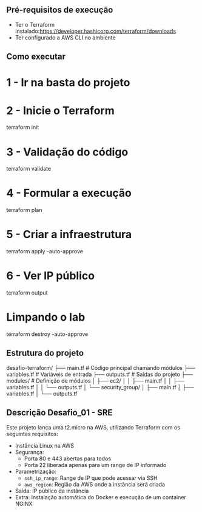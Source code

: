 
## Pré-requisitos de execução
- Ter o Terraform instalado:https://developer.hashicorp.com/terraform/downloads
- Ter configurado a AWS CLI no ambiente 


## Como executar

# 1 - Ir na basta do projeto

# 2 - Inicie o Terraform
terraform init

# 3 - Validação do código
terraform validate

# 4 - Formular a execução
terraform plan

# 5 - Criar a infraestrutura
terraform apply -auto-approve

# 6 - Ver IP público
terraform output


# Limpando o lab

terraform destroy -auto-approve


## Estrutura do projeto

desafio-terraform/
├── main.tf # Código principal chamando módulos
├── variables.tf # Variáveis de entrada
├── outputs.tf # Saídas do projeto
├── modules/ # Definição de módulos
│ ├── ec2/
│ │ ├── main.tf
│ │ ├── variables.tf
│ │ └── outputs.tf
│ └── security_group/
│ ├── main.tf
│ ├── variables.tf
│ └── outputs.tf

## Descrição Desafio_01 - SRE

Este projeto lança uma t2.micro na AWS, utilizando Terraform com os seguintes requisitos:

- Instância Linux na AWS
- Segurança:
  - Porta 80 e 443 abertas para todos
  - Porta 22 liberada apenas para um range de IP informado
- Parametrização:
  - `ssh_ip_range`: Range de IP que pode acessar via SSH
  - `aws_region`: Região da AWS onde a instância será criada
- Saída: IP público da instância
- Extra: Instalação automática do Docker e execução de um container NGINX
